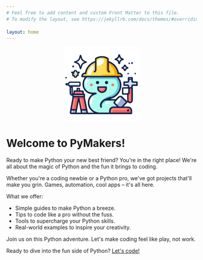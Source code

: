 ```yaml
---
# Feel free to add content and custom Front Matter to this file.
# To modify the layout, see https://jekyllrb.com/docs/themes/#overriding-theme-defaults

layout: home
---
```

<style>
	.mascot {
		display: block;
		margin-left: auto;
		margin-right: auto;
		width: 200px;		
		height: 200px;
	}
</style>
<img src="assets/mascot.png" alt="PyMakers mascot" class="mascot">

<h1>Welcome to PyMakers!</h1>

Ready to make Python your new best friend? You're in the right place! We're all about the magic of Python and the fun it brings to coding.

Whether you're a coding newbie or a Python pro, we've got projects that'll make you grin. Games, automation, cool apps – it's all here.

What we offer:
<ul>
	<li>Simple guides to make Python a breeze.</li>
	<li>Tips to code like a pro without the fuss.</li>
	<li>Tools to supercharge your Python skills.</li>
	<li>Real-world examples to inspire your creativity.</li>
</ul>
Join us on this Python adventure. Let's make coding feel like play, not work.

Ready to dive into the fun side of Python? [Let's code!][intro]
<br><br><br>

[intro]: https://pymakers.com/intro/